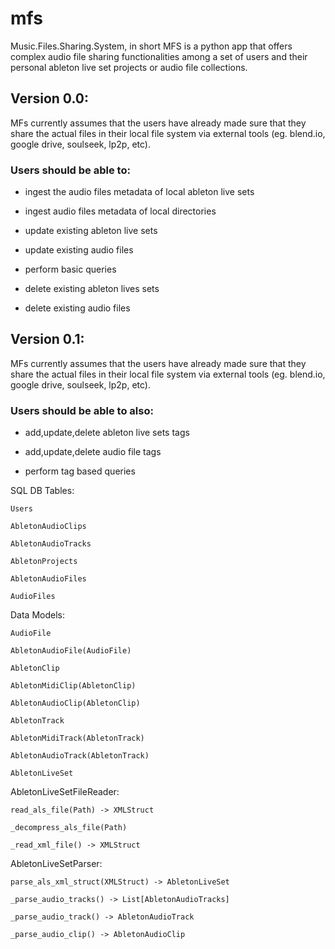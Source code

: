 # mfs
Music.Files.Sharing.System, in short MFS is a python app that offers complex audio file sharing functionalities among a set of users and their personal ableton live set projects or audio file collections. 

## Version 0.0: 

MFs currently assumes that the users have already made sure that they share the actual files in their local file system via external tools (eg. blend.io, google drive, soulseek, lp2p, etc).  

### Users should be able to:

* ingest the audio files metadata of local ableton live sets
* ingest audio files metadata of local directories 

* update existing ableton live sets
* update existing audio files

* perform basic queries

* delete existing ableton lives sets  
* delete existing audio files  


## Version 0.1: 

MFs currently assumes that the users have already made sure that they share the actual files in their local file system via external tools (eg. blend.io, google drive, soulseek, lp2p, etc).  

### Users should be able to also:

* add,update,delete ableton live sets tags
* add,update,delete audio file tags

* perform tag based queries



SQL DB Tables:

    Users

    AbletonAudioClips

    AbletonAudioTracks

    AbletonProjects

    AbletonAudioFiles

    AudioFiles

Data Models:

    AudioFile 

    AbletonAudioFile(AudioFile)

    AbletonClip

    AbletonMidiClip(AbletonClip)

    AbletonAudioClip(AbletonClip)

    AbletonTrack

    AbletonMidiTrack(AbletonTrack)

    AbletonAudioTrack(AbletonTrack)

    AbletonLiveSet


AbletonLiveSetFileReader:
  
    read_als_file(Path) -> XMLStruct

    _decompress_als_file(Path)

    _read_xml_file() -> XMLStruct


AbletonLiveSetParser:

    parse_als_xml_struct(XMLStruct) -> AbletonLiveSet

    _parse_audio_tracks() -> List[AbletonAudioTracks]

    _parse_audio_track() -> AbletonAudioTrack
    
    _parse_audio_clip() -> AbletonAudioClip
